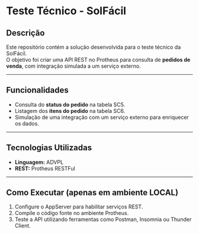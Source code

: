 # Teste Técnico - SolFácil

## Descrição
Este repositório contém a solução desenvolvida para o teste técnico da SolFácil.  
O objetivo foi criar uma API REST no Protheus para consulta de **pedidos de venda**, com integração simulada a um serviço externo.

---

## Funcionalidades
- Consulta do **status do pedido** na tabela SC5.
- Listagem dos **itens do pedido** na tabela SC6.
- Simulação de uma integração com um serviço externo para enriquecer os dados.

---

## Tecnologias Utilizadas
- **Linguagem:** ADVPL
- **REST:** Protheus RESTFul

---

## Como Executar (apenas em ambiente LOCAL)
1. Configure o AppServer para habilitar serviços REST.
2. Compile o código fonte no ambiente Protheus.
3. Teste a API utilizando ferramentas como Postman, Insomnia ou Thunder Client.
